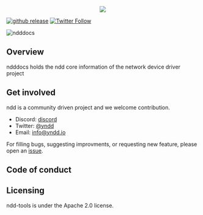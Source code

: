 <p align=center><a href="https://nddocs.yndd.io"><img src=https://gitlab.com/rdodin/pics/-/wikis/uploads/9f2e581a8d207a21ff024a312679a239/containerlab_export_white_ink_3?sanitize=true/></a></p>

[![github release](https://img.shields.io/github/release/yndd/ndddocs.svg?style=flat-square&color=00c9ff&labelColor=bec8d2)](https://github.com/yndd/ndddocs/releases/)
[![Twitter Follow](https://img.shields.io/twitter/follow/yndd.svg?style=social&label=Follow)](https://twitter.com/intent/follow?screen_name=yndd&user_id=1434394355385651201)

![ndddocs](docs/media/banner.png)

## Overview
 
ndddocs holds the ndd core information of the network device driver project

## Get involved

ndd is a community driven project and we welcome contribution.

- Discord: [discord]
- Twitter: [@yndd]
- Email: [info@yndd.io]

For filling bugs, suggesting improvments, or requesting new feature, please open an [issue].

## Code of conduct

## Licensing

ndd-tools is under the Apache 2.0 license.

[issue]: https://github.com/yndd/ndd-core/issues
[roadmap]: https//github.com/yndd/tbd
[discord]: https://discord.gg/prHcBMSq
[@yndd]: https://twitter.com/yndd
[info@yndd.io]: mailto:info@yndd.io